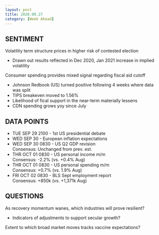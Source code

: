 ```yaml
---
layout: post
title: 2020.09.27
category: [Week Ahead]
---
```


## SENTIMENT  
Volatility term structure prices in higher risk of contested election  
* Drawn out results reflected in Dec 2020, Jan 2021 increase in implied volatility 

Consumer spending provides mixed signal regarding fiscal aid cutoff  
* Johnson Redbook (US) turned positive following 4 weeks where data was split 
* TIPS breakeven moved to 1.56%   
* Likelihood of fical support in the near-term materially lessens 
* CDN spending grows yoy since July  

## DATA POINTS 
* TUE SEP 29 2100 - 1st US presidential debate  
* WED SEP 30      - European inflation expectations 
* WED SEP 30 0830 - US Q2 GDP revision  
  Consensus: Unchanged from prev. est. 
* THR OCT 01 0830 - US personal income m/m  
  Consensus: -2.2% (vs. +0.4% Aug)  
* THR OCT 01 0830 - US personal spending m/m  
  Consensus: +0.7% (vs. 1.9% Aug)  
* FRI OCT 02 0830 - BLS Sept employment report  
  Consensus: +850k (vs. +1,371k Aug)  
    
## QUESTIONS
As recovery momentum wanes, which industries will prove resilient? 
* Indicators of adjustments to support secular growth? 

Extent to which broad market moves tracks vaccine expectations? 

